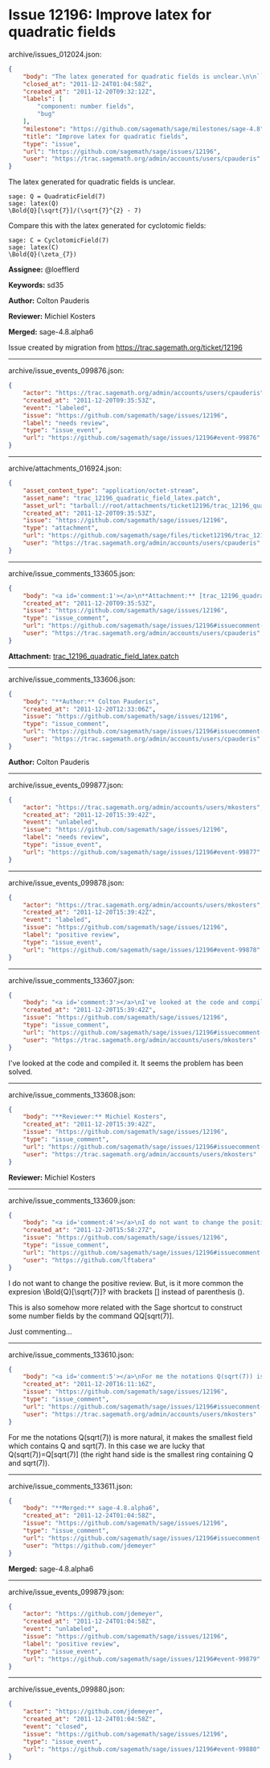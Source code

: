 # Issue 12196: Improve latex for quadratic fields

archive/issues_012024.json:
```json
{
    "body": "The latex generated for quadratic fields is unclear.\n\n```\nsage: Q = QuadraticField(7)\nsage: latex(Q)\n\\Bold{Q}[\\sqrt{7}]/(\\sqrt{7}^{2} - 7)\n```\n\nCompare this with the latex generated for cyclotomic fields:\n\n```\nsage: C = CyclotomicField(7)\nsage: latex(C)\n\\Bold{Q}(\\zeta_{7})\n```\n\n**Assignee:** @loefflerd\n\n**Keywords:** sd35\n\n**Author:** Colton Pauderis\n\n**Reviewer:** Michiel Kosters\n\n**Merged:** sage-4.8.alpha6\n\nIssue created by migration from https://trac.sagemath.org/ticket/12196\n\n",
    "closed_at": "2011-12-24T01:04:58Z",
    "created_at": "2011-12-20T09:32:12Z",
    "labels": [
        "component: number fields",
        "bug"
    ],
    "milestone": "https://github.com/sagemath/sage/milestones/sage-4.8",
    "title": "Improve latex for quadratic fields",
    "type": "issue",
    "url": "https://github.com/sagemath/sage/issues/12196",
    "user": "https://trac.sagemath.org/admin/accounts/users/cpauderis"
}
```
The latex generated for quadratic fields is unclear.

```
sage: Q = QuadraticField(7)
sage: latex(Q)
\Bold{Q}[\sqrt{7}]/(\sqrt{7}^{2} - 7)
```

Compare this with the latex generated for cyclotomic fields:

```
sage: C = CyclotomicField(7)
sage: latex(C)
\Bold{Q}(\zeta_{7})
```

**Assignee:** @loefflerd

**Keywords:** sd35

**Author:** Colton Pauderis

**Reviewer:** Michiel Kosters

**Merged:** sage-4.8.alpha6

Issue created by migration from https://trac.sagemath.org/ticket/12196





---

archive/issue_events_099876.json:
```json
{
    "actor": "https://trac.sagemath.org/admin/accounts/users/cpauderis",
    "created_at": "2011-12-20T09:35:53Z",
    "event": "labeled",
    "issue": "https://github.com/sagemath/sage/issues/12196",
    "label": "needs review",
    "type": "issue_event",
    "url": "https://github.com/sagemath/sage/issues/12196#event-99876"
}
```



---

archive/attachments_016924.json:
```json
{
    "asset_content_type": "application/octet-stream",
    "asset_name": "trac_12196_quadratic_field_latex.patch",
    "asset_url": "tarball://root/attachments/ticket12196/trac_12196_quadratic_field_latex.patch",
    "created_at": "2011-12-20T09:35:53Z",
    "issue": "https://github.com/sagemath/sage/issues/12196",
    "type": "attachment",
    "url": "https://github.com/sagemath/sage/files/ticket12196/trac_12196_quadratic_field_latex.patch",
    "user": "https://trac.sagemath.org/admin/accounts/users/cpauderis"
}
```



---

archive/issue_comments_133605.json:
```json
{
    "body": "<a id='comment:1'></a>\n**Attachment:** [trac_12196_quadratic_field_latex.patch](https://github.com/sagemath/sage/files/ticket12196/trac_12196_quadratic_field_latex.patch)",
    "created_at": "2011-12-20T09:35:53Z",
    "issue": "https://github.com/sagemath/sage/issues/12196",
    "type": "issue_comment",
    "url": "https://github.com/sagemath/sage/issues/12196#issuecomment-133605",
    "user": "https://trac.sagemath.org/admin/accounts/users/cpauderis"
}
```

<a id='comment:1'></a>
**Attachment:** [trac_12196_quadratic_field_latex.patch](https://github.com/sagemath/sage/files/ticket12196/trac_12196_quadratic_field_latex.patch)



---

archive/issue_comments_133606.json:
```json
{
    "body": "**Author:** Colton Pauderis",
    "created_at": "2011-12-20T12:33:06Z",
    "issue": "https://github.com/sagemath/sage/issues/12196",
    "type": "issue_comment",
    "url": "https://github.com/sagemath/sage/issues/12196#issuecomment-133606",
    "user": "https://trac.sagemath.org/admin/accounts/users/cpauderis"
}
```

**Author:** Colton Pauderis



---

archive/issue_events_099877.json:
```json
{
    "actor": "https://trac.sagemath.org/admin/accounts/users/mkosters",
    "created_at": "2011-12-20T15:39:42Z",
    "event": "unlabeled",
    "issue": "https://github.com/sagemath/sage/issues/12196",
    "label": "needs review",
    "type": "issue_event",
    "url": "https://github.com/sagemath/sage/issues/12196#event-99877"
}
```



---

archive/issue_events_099878.json:
```json
{
    "actor": "https://trac.sagemath.org/admin/accounts/users/mkosters",
    "created_at": "2011-12-20T15:39:42Z",
    "event": "labeled",
    "issue": "https://github.com/sagemath/sage/issues/12196",
    "label": "positive review",
    "type": "issue_event",
    "url": "https://github.com/sagemath/sage/issues/12196#event-99878"
}
```



---

archive/issue_comments_133607.json:
```json
{
    "body": "<a id='comment:3'></a>\nI've looked at the code and compiled it. It seems the problem has been solved.",
    "created_at": "2011-12-20T15:39:42Z",
    "issue": "https://github.com/sagemath/sage/issues/12196",
    "type": "issue_comment",
    "url": "https://github.com/sagemath/sage/issues/12196#issuecomment-133607",
    "user": "https://trac.sagemath.org/admin/accounts/users/mkosters"
}
```

<a id='comment:3'></a>
I've looked at the code and compiled it. It seems the problem has been solved.



---

archive/issue_comments_133608.json:
```json
{
    "body": "**Reviewer:** Michiel Kosters",
    "created_at": "2011-12-20T15:39:42Z",
    "issue": "https://github.com/sagemath/sage/issues/12196",
    "type": "issue_comment",
    "url": "https://github.com/sagemath/sage/issues/12196#issuecomment-133608",
    "user": "https://trac.sagemath.org/admin/accounts/users/mkosters"
}
```

**Reviewer:** Michiel Kosters



---

archive/issue_comments_133609.json:
```json
{
    "body": "<a id='comment:4'></a>\nI do not want to change the positive review. But, is it more common the expresion \\Bold{Q}[\\sqrt{7}]? with brackets [] instead of parenthesis ().\n\nThis is also somehow more related with the Sage shortcut to construct some number fields by the command QQ[sqrt(7)].\n\nJust commenting...",
    "created_at": "2011-12-20T15:58:27Z",
    "issue": "https://github.com/sagemath/sage/issues/12196",
    "type": "issue_comment",
    "url": "https://github.com/sagemath/sage/issues/12196#issuecomment-133609",
    "user": "https://github.com/lftabera"
}
```

<a id='comment:4'></a>
I do not want to change the positive review. But, is it more common the expresion \Bold{Q}[\sqrt{7}]? with brackets [] instead of parenthesis ().

This is also somehow more related with the Sage shortcut to construct some number fields by the command QQ[sqrt(7)].

Just commenting...



---

archive/issue_comments_133610.json:
```json
{
    "body": "<a id='comment:5'></a>\nFor me the notations Q(sqrt(7)) is more natural, it makes the smallest field which contains Q and sqrt(7). In this case we are lucky that Q(sqrt(7))=Q[sqrt(7)] (the right hand side is the smallest ring containing Q and sqrt(7)).",
    "created_at": "2011-12-20T16:11:16Z",
    "issue": "https://github.com/sagemath/sage/issues/12196",
    "type": "issue_comment",
    "url": "https://github.com/sagemath/sage/issues/12196#issuecomment-133610",
    "user": "https://trac.sagemath.org/admin/accounts/users/mkosters"
}
```

<a id='comment:5'></a>
For me the notations Q(sqrt(7)) is more natural, it makes the smallest field which contains Q and sqrt(7). In this case we are lucky that Q(sqrt(7))=Q[sqrt(7)] (the right hand side is the smallest ring containing Q and sqrt(7)).



---

archive/issue_comments_133611.json:
```json
{
    "body": "**Merged:** sage-4.8.alpha6",
    "created_at": "2011-12-24T01:04:58Z",
    "issue": "https://github.com/sagemath/sage/issues/12196",
    "type": "issue_comment",
    "url": "https://github.com/sagemath/sage/issues/12196#issuecomment-133611",
    "user": "https://github.com/jdemeyer"
}
```

**Merged:** sage-4.8.alpha6



---

archive/issue_events_099879.json:
```json
{
    "actor": "https://github.com/jdemeyer",
    "created_at": "2011-12-24T01:04:58Z",
    "event": "unlabeled",
    "issue": "https://github.com/sagemath/sage/issues/12196",
    "label": "positive review",
    "type": "issue_event",
    "url": "https://github.com/sagemath/sage/issues/12196#event-99879"
}
```



---

archive/issue_events_099880.json:
```json
{
    "actor": "https://github.com/jdemeyer",
    "created_at": "2011-12-24T01:04:58Z",
    "event": "closed",
    "issue": "https://github.com/sagemath/sage/issues/12196",
    "type": "issue_event",
    "url": "https://github.com/sagemath/sage/issues/12196#event-99880"
}
```
